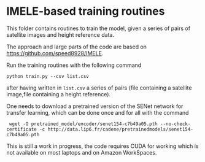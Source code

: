 # IMELE-based training routines

This folder contains routines to train the model, given a series of pairs of satellite images and height reference data.

The approach and large parts of the code are based on https://github.com/speed8928/IMELE.

Run the training routines with the following command

    python train.py --csv list.csv

after having written in `list.csv` a series of pairs (file containing a satellite image,file containing a height reference). 

One needs to download a pretrained version of the SENet network for transfer learning, which can be done once and for all with the command

     wget -O pretrained_model/encoder/senet154-c7b49a05.pth --no-check-certificate -c http://data.lip6.fr/cadene/pretrainedmodels/senet154-c7b49a05.pth

This is still a work in progress, the code requires CUDA for working which is not available on most laptops and on Amazon WorkSpaces.
